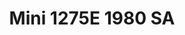 ---
    title: Mini 1275E 1980 SA
    slug: Mini-1275E-1980-SA
    description:
    code: Mini-1275E-1980-SA
    image: https://cmdiy-archive.s3.us-east-1.amazonaws.com/adverts/images/Mini+1275E+1980+SA.jpeg
    download: https://cmdiy-archive.s3.us-east-1.amazonaws.com/adverts/documents/Mini+1275E+1980+SA.pdf
---